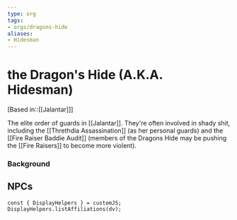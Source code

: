 ```yaml
---
type: org
tags:
- orgs/dragons-hide
aliases:
- Hidesman
---
```


# the Dragon's Hide (A.K.A. Hidesman)
[Based in::[[Jalantar]]] 

The elite order of guards in [[Jalantar]]. They're often involved in shady shit, including the [[Threthdia Assassination]] (as her personal guards) and the [[Fire Raiser Baddie Audit]] (members of the Dragons Hide may be pushing the [[Fire Raisers]] to become more violent). 

### Background


## NPCs
```dataviewjs
const { DisplayHelpers } = customJS; DisplayHelpers.listAffiliations(dv);
```
